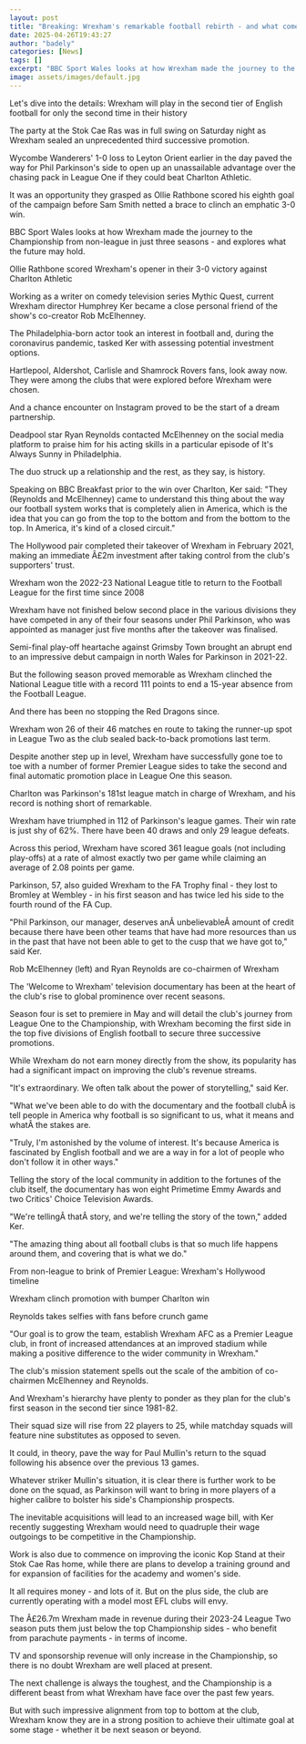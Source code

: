 ```yaml
---
layout: post
title: "Breaking: Wrexham's remarkable football rebirth - and what comes next"
date: 2025-04-26T19:43:27
author: "badely"
categories: [News]
tags: []
excerpt: "BBC Sport Wales looks at how Wrexham made the journey to the Championship from non-league in just three seasons in addition to exploring what the futu"
image: assets/images/default.jpg
---
```


Let's dive into the details: Wrexham will play in the second tier of English football for only the second time in their history

The party at the Stok Cae Ras was in full swing on Saturday night as Wrexham sealed an unprecedented third successive promotion.

Wycombe Wanderers' 1-0 loss to Leyton Orient earlier in the day paved the way for Phil Parkinson's side to open up an unassailable advantage over the chasing pack in League One if they could beat Charlton Athletic.

It was an opportunity they grasped as Ollie Rathbone scored his eighth goal of the campaign before Sam Smith netted a brace to clinch an emphatic 3-0 win.

BBC Sport Wales looks at how Wrexham made the journey to the Championship from non-league in just three seasons - and explores what the future may hold.

Ollie Rathbone scored Wrexham's opener in their 3-0 victory against Charlton Athletic

Working as a writer on comedy television series Mythic Quest, current Wrexham director Humphrey Ker became a close personal friend of the show's co-creator Rob McElhenney.

The Philadelphia-born actor took an interest in football and, during the coronavirus pandemic, tasked Ker with assessing potential investment options.

Hartlepool, Aldershot, Carlisle and Shamrock Rovers fans, look away now. They were among the clubs that were explored before Wrexham were chosen.

And a chance encounter on Instagram proved to be the start of a dream partnership.

Deadpool star Ryan Reynolds contacted McElhenney on the social media platform to praise him for his acting skills in a particular episode of It's Always Sunny in Philadelphia.

The duo struck up a relationship and the rest, as they say, is history.

Speaking on BBC Breakfast prior to the win over Charlton, Ker said: "They (Reynolds and McElhenney) came to understand this thing about the way our football system works that is completely alien in America, which is the idea that you can go from the top to the bottom and from the bottom to the top. In America, it's kind of a closed circuit."

The Hollywood pair completed their takeover of Wrexham in February 2021, making an immediate Â£2m investment after taking control from the club's supporters' trust.

Wrexham won the 2022-23 National League title to return to the Football League for the first time since 2008

Wrexham have not finished below second place in the various divisions they have competed in any of their four seasons under Phil Parkinson, who was appointed as manager just five months after the takeover was finalised.

Semi-final play-off heartache against Grimsby Town brought an abrupt end to an impressive debut campaign in north Wales for Parkinson in 2021-22.

But the following season proved memorable as Wrexham clinched the National League title with a record 111 points to end a 15-year absence from the Football League.

And there has been no stopping the Red Dragons since.

Wrexham won 26 of their 46 matches en route to taking the runner-up spot in League Two as the club sealed back-to-back promotions last term.

Despite another step up in level, Wrexham have successfully gone toe to toe with a number of former Premier League sides to take the second and final automatic promotion place in League One this season.

Charlton was Parkinson's 181st league match in charge of Wrexham, and his record is nothing short of remarkable.

Wrexham have triumphed in 112 of Parkinson's league games. Their win rate is just shy of 62%. There have been 40 draws and only 29 league defeats.

Across this period, Wrexham have scored 361 league goals (not including play-offs) at a rate of almost exactly two per game while claiming an average of 2.08 points per game.

Parkinson, 57, also guided Wrexham to the FA Trophy final - they lost to Bromley at Wembley - in his first season and has twice led his side to the fourth round of the FA Cup.

"Phil Parkinson, our manager, deserves anÂ unbelievableÂ amount of credit because there have been other teams that have had more resources than us in the past that have not been able to get to the cusp that we have got to," said Ker.

Rob McElhenney (left) and Ryan Reynolds are co-chairmen of Wrexham

The 'Welcome to Wrexham' television documentary has been at the heart of the club's rise to global prominence over recent seasons.

Season four is set to premiere in May and will detail the club's journey from League One to the Championship, with Wrexham becoming the first side in the top five divisions of English football to secure three successive promotions.

While Wrexham do not earn money directly from the show, its popularity has had a significant impact on improving the club's revenue streams.

"It's extraordinary. We often talk about the power of storytelling," said Ker.

"What we've been able to do with the documentary and the football clubÂ is tell people in America why football is so significant to us, what it means and whatÂ the stakes are. 

"Truly, I'm astonished by the volume of interest. It's because America is fascinated by English football and we are a way in for a lot of people who don't follow it in other ways."

Telling the story of the local community in addition to the fortunes of the club itself, the documentary has won eight Primetime Emmy Awards and two Critics' Choice Television Awards.

"We're tellingÂ thatÂ story, and we're telling the story of the town," added Ker.

"The amazing thing about all football clubs is that so much life happens around them, and covering that is what we do."

From non-league to brink of Premier League: Wrexham's Hollywood timeline

Wrexham clinch promotion with bumper Charlton win

Reynolds takes selfies with fans before crunch game

"Our goal is to grow the team, establish Wrexham AFC as a Premier League club, in front of increased attendances at an improved stadium while making a positive difference to the wider community in Wrexham."

The club's mission statement spells out the scale of the ambition of co-chairmen McElhenney and Reynolds.

And Wrexham's hierarchy have plenty to ponder as they plan for the club's first season in the second tier since 1981-82.

Their squad size will rise from 22 players to 25, while matchday squads will feature nine substitutes as opposed to seven.

It could, in theory, pave the way for Paul Mullin's return to the squad following his absence over the previous 13 games. 

Whatever striker Mullin's situation, it is clear there is further work to be done on the squad, as Parkinson will want to bring in more players of a higher calibre to bolster his side's Championship prospects.

The inevitable acquisitions will lead to an increased wage bill, with Ker recently suggesting Wrexham would need to quadruple their wage outgoings to be competitive in the Championship. 

Work is also due to commence on improving the iconic Kop Stand at their Stok Cae Ras home, while there are plans to develop a training ground and for expansion of facilities for the academy and women's side.

It all requires money - and lots of it. But on the plus side, the club are currently operating with a model most EFL clubs will envy.

The Â£26.7m Wrexham made in revenue during their 2023-24 League Two season puts them just below the top Championship sides - who benefit from parachute payments - in terms of income.

TV and sponsorship revenue will only increase in the Championship, so there is no doubt Wrexham are well placed at present. 

The next challenge is always the toughest, and the Championship is a different beast from what Wrexham have face over the past few years.

But with such impressive alignment from top to bottom at the club, Wrexham know they are in a strong position to achieve their ultimate goal at some stage - whether it be next season or beyond.

